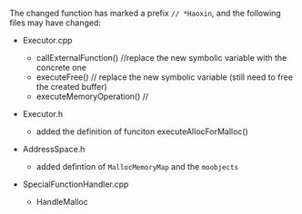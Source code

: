The changed function has marked a prefix `// *Haoxin`, and the following files may have changed:

- Executor.cpp
    - callExternalFunction() //replace the new symbolic variable with the concrete one
    - executeFree() // replace the new symbolic variable (still need to free the created buffer)
    - executeMemoryOperation() //

- Executor.h
    - added the definition of funciton executeAllocForMalloc()


- AddressSpace.h
    - added defintion of `MallocMemoryMap` and the `moobjects`


- SpecialFunctionHandler.cpp
    - HandleMalloc


